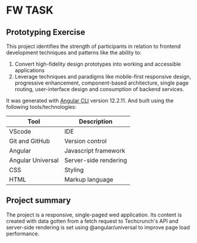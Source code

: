 # FW TASK

## Prototyping Exercise

This project identifies the strength of participants in relation to frontend development techniques and patterns like the ability to:

1. Convert high-fidelity design prototypes into working and accessible applications
2. Leverage techniques and paradigms like mobile-first responsive design, progressive enhancement, component-based architecture, single page routing, user-interface design and consumption of backend services.


It was generated with [Angular CLI](https://github.com/angular/angular-cli) version 12.2.11. And built using the following tools/technologies:

| Tool | Description |
| ------ | ------ |
| VScode | IDE |
| Git and GitHub | Version control |
| Angular | Javascript framework |
| Angular Universal | Server-side rendering |
| CSS | Styling |
| HTML | Markup language |

## Project summary

The project is a responsive, single-paged wed application. Its content is created with data gotten from a fetch request to Techcrunch's API and server-side rendering is set using @angular/universal to improve page load performance.
